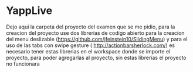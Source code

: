YappLive
========

Dejo aqui la carpeta del proyecto del examen que se me pidio, para la creacion del proyecto use dos librerias de codigo abierto para la creacion del menu deslizable (https://github.com/jfeinstein10/SlidingMenu) y para el uso de las tabs con swipe gesture  ( http://actionbarsherlock.com/) es necesario tener estas librerias en el workspace donde se importe el proyecto, para poder agregarlas al proyecto, sin estas librerias el proyecto no funcionara
